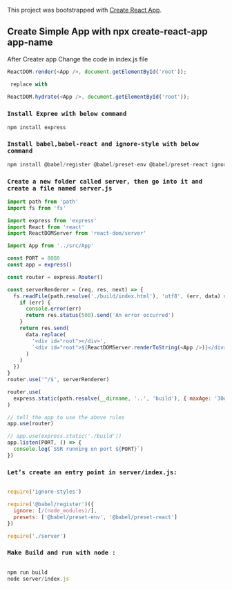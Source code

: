 This project was bootstrapped with [Create React App](https://github.com/facebook/create-react-app).

## Create Simple App with npx create-react-app app-name

After Creater app Change the code in index.js file 



```javascript
ReactDOM.render(<App />, document.getElementById('root'));

 replace with 
 
ReactDOM.hydrate(<App />, document.getElementById('root'));


```


### `Install Expree with below command `


```javascript
npm install express
```

### `Install babel,babel-react and ignore-style with below command `


```javascript
npm install @babel/register @babel/preset-env @babel/preset-react ignore-styles

```


### `Create a new folder called server, then go into it and create a file named server.js `


```javascript
import path from 'path'
import fs from 'fs'

import express from 'express'
import React from 'react'
import ReactDOMServer from 'react-dom/server'

import App from '../src/App'

const PORT = 8080
const app = express()

const router = express.Router()

const serverRenderer = (req, res, next) => {
  fs.readFile(path.resolve('./build/index.html'), 'utf8', (err, data) => {
    if (err) {
      console.error(err)
      return res.status(500).send('An error occurred')
    }
    return res.send(
      data.replace(
        '<div id="root"></div>',
        `<div id="root">${ReactDOMServer.renderToString(<App />)}</div>`
      )
    )
  })
}
router.use('^/$', serverRenderer)

router.use(
  express.static(path.resolve(__dirname, '..', 'build'), { maxAge: '30d' })
)

// tell the app to use the above rules
app.use(router)

// app.use(express.static('./build'))
app.listen(PORT, () => {
  console.log(`SSR running on port ${PORT}`)
})

```

### `Let’s create an entry point in server/index.js:`

```javascript

require('ignore-styles')

require('@babel/register')({
  ignore: [/(node_modules)/],
  presets: ['@babel/preset-env', '@babel/preset-react']
})

require('./server')

```

### `Make Build and run with node :`


```javascript 

npm run build
node server/index.js


```
